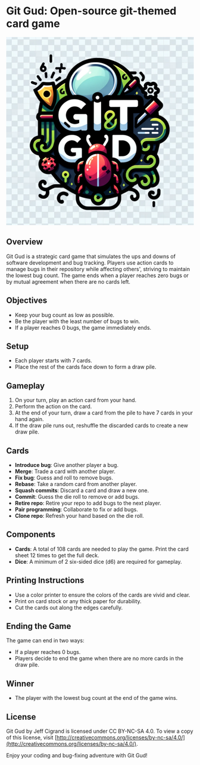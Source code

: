 # Git Gud: Open-source git-themed card game
![Git Gud Logo](https://github.com/PeterAlfonsLoch/Git-Gud/blob/main/Git-Gud-Logo.png)

## Overview
Git Gud is a strategic card game that simulates the ups and downs of software development and bug tracking. Players use action cards to manage bugs in their repository while affecting others', striving to maintain the lowest bug count. The game ends when a player reaches zero bugs or by mutual agreement when there are no cards left.

## Objectives
- Keep your bug count as low as possible.
- Be the player with the least number of bugs to win.
- If a player reaches 0 bugs, the game immediately ends.

## Setup
- Each player starts with 7 cards.
- Place the rest of the cards face down to form a draw pile.

## Gameplay
1. On your turn, play an action card from your hand.
2. Perform the action on the card.
3. At the end of your turn, draw a card from the pile to have 7 cards in your hand again.
4. If the draw pile runs out, reshuffle the discarded cards to create a new draw pile.

## Cards
- **Introduce bug**: Give another player a bug.
- **Merge**: Trade a card with another player.
- **Fix bug**: Guess and roll to remove bugs.
- **Rebase**: Take a random card from another player.
- **Squash commits**: Discard a card and draw a new one.
- **Commit**: Guess the die roll to remove or add bugs.
- **Retire repo**: Retire your repo to add bugs to the next player.
- **Pair programming**: Collaborate to fix or add bugs.
- **Clone repo**: Refresh your hand based on the die roll.

## Components
- **Cards**: A total of 108 cards are needed to play the game. Print the card sheet 12 times to get the full deck.
- **Dice**: A minimum of 2 six-sided dice (d6) are required for gameplay.

## Printing Instructions
- Use a color printer to ensure the colors of the cards are vivid and clear.
- Print on card stock or any thick paper for durability.
- Cut the cards out along the edges carefully.

## Ending the Game
The game can end in two ways:
- If a player reaches 0 bugs.
- Players decide to end the game when there are no more cards in the draw pile.

## Winner
- The player with the lowest bug count at the end of the game wins.

## License
Git Gud by Jeff Cigrand is licensed under CC BY-NC-SA 4.0. To view a copy of this license, visit [http://creativecommons.org/licenses/by-nc-sa/4.0/](http://creativecommons.org/licenses/by-nc-sa/4.0/).

Enjoy your coding and bug-fixing adventure with Git Gud!
